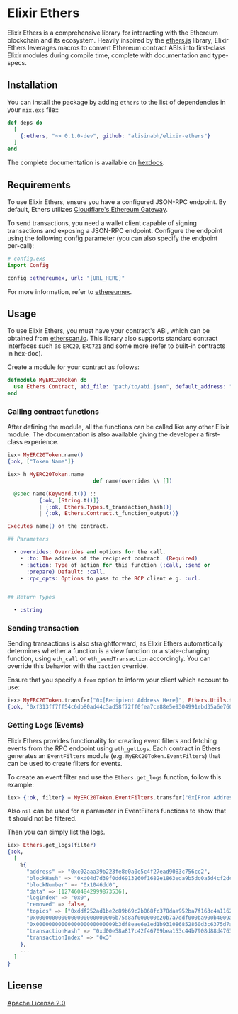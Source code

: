 # Elixir Ethers

Elixir Ethers is a comprehensive library for interacting with the Ethereum blockchain and its ecosystem. 
Heavily inspired by the [ethers.js](https://github.com/ethers-io/ethers.js/) library, Elixir Ethers leverages macros to convert
Ethereum contract ABIs into first-class Elixir modules during compile time, complete with documentation and type-specs.

## Installation

You can install the package by adding `ethers` to the list of dependencies in your `mix.exs` file::

```elixir
def deps do
  [
    {:ethers, "~> 0.1.0-dev", github: "alisinabh/elixir-ethers"}
  ]
end
```

The complete documentation is available on [hexdocs](https://hexdocs.pm/ethers).

## Requirements


To use Elixir Ethers, ensure you have a configured JSON-RPC endpoint.
By default, Ethers utilizes [Cloudflare's Ethereum Gateway](https://developers.cloudflare.com/web3/ethereum-gateway/reference/supported-networks/).

To send transactions, you need a wallet client capable of signing transactions and exposing a JSON-RPC endpoint.
Configure the endpoint using the following config parameter (you can also specify the endpoint per-call):

```elixir
# config.exs
import Config

config :ethereumex, url: "[URL_HERE]"
```

For more information, refer to [ethereumex](https://github.com/mana-ethereum/ethereumex).

## Usage

To use Elixir Ethers, you must have your contract's ABI, which can be obtained from [etherscan.io](https://etherscan.io). 
This library also supports standard contract interfaces such as `ERC20`, `ERC721` and some more (refer to built-in contracts in hex-doc).

Create a module for your contract as follows:

```elixir
defmodule MyERC20Token do
  use Ethers.Contract, abi_file: "path/to/abi.json", default_address: "[Token address here (optional)]"
end
```

### Calling contract functions

After defining the module, all the functions can be called like any other Elixir module.
The documentation is also available giving the developer a first-class experience.

```elixir
iex> MyERC20Token.name()
{:ok, ["Token Name"]}

iex> h MyERC20Token.name
                           def name(overrides \\ [])

  @spec name(Keyword.t()) ::
          {:ok, [String.t()]}
          | {:ok, Ethers.Types.t_transaction_hash()}
          | {:ok, Ethers.Contract.t_function_output()}

Executes name() on the contract.

## Parameters

  • overrides: Overrides and options for the call.
    • :to: The address of the recipient contract. (Required)
    • :action: Type of action for this function (:call, :send or
      :prepare) Default: :call.
    • :rpc_opts: Options to pass to the RCP client e.g. :url.


## Return Types

  • :string
```

### Sending transaction


Sending transactions is also straightforward, as Elixir Ethers automatically determines whether a function is a view function or a state-changing function, using `eth_call` or `eth_sendTransaction` accordingly.
You can override this behavior with the `:action` override.

Ensure that you specify a `from` option to inform your client which account to use:


```elixir
iex> MyERC20Token.transfer("0x[Recipient Address Here]", Ethers.Utils.to_wei(1), from: "0x[Your address here]")
{:ok, "0xf313ff7ff54c6db80ad44c3ad58f72ff0fea7ce88e5e9304991ebd35a6e76000"}
```


### Getting Logs (Events)

Elixir Ethers provides functionality for creating event filters and fetching events from the RPC endpoint using `eth_getLogs`. 
Each contract in Ethers generates an `EventFilters` module (e.g. `MyERC20Token.EventFilter`s) that can be used to create filters for events.

To create an event filter and use the `Ethers.get_logs` function, follow this example:

```elixir
iex> {:ok, filter} = MyERC20Token.EventFilters.transfer("0x[From Address Here]", nil)
```

Also `nil` can be used for a parameter in EventFilters functions to show that it should not be filtered.

Then you can simply list the logs.

```elixir
iex> Ethers.get_logs(filter)
{:ok,
  [
    %{
      "address" => "0xc02aaa39b223fe8d0a0e5c4f27ead9083c756cc2",
      "blockHash" => "0xd04d7d39f0dd6913260f1682e1863eda9b5dc0a5d4cf2dca4ef6961147a77f39",
      "blockNumber" => "0x1046dd0",
      "data" => [1274604842999873536],
      "logIndex" => "0x0",
      "removed" => false,
      "topics" => ["0xddf252ad1be2c89b69c2b068fc378daa952ba7f163c4a11628f55a4df523b3ef",
      "0x0000000000000000000000006b75d8af000000e20b7a7ddf000ba900b4009a80",
      "0x0000000000000000000000009b3df8eae6e1ed1b931086852860d3c6375d7ae6"],
      "transactionHash" => "0xd00e58a817c42f46709bea153c44b7908d88d4763472836a85e7c740dd481d69",
      "transactionIndex" => "0x3"
    },
    ...
  ]
}
```

## License

[Apache License 2.0](/LICENSE)
